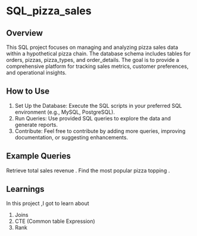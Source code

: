 # SQL_pizza_sales
## Overview
This SQL project focuses on managing and analyzing pizza sales data within a hypothetical pizza chain. The database schema includes tables for  orders, pizzas, pizza_types, and order_details. The goal is to provide a comprehensive platform for tracking sales metrics, customer preferences, and operational insights.

## How to Use
1. Set Up the Database: Execute the SQL scripts in your preferred SQL environment (e.g., MySQL, PostgreSQL). 
2. Run Queries: Use provided SQL queries to explore the data and generate reports. 
3. Contribute: Feel free to contribute by adding more queries, improving documentation, or suggesting enhancements. 

## Example Queries
Retrieve total sales revenue .
Find the most popular pizza topping .

## Learnings
In this project ,I got to learn about 
1. Joins
2. CTE (Common table Expression)
3. Rank
